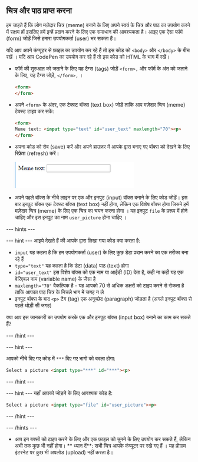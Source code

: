 ## चित्र और पाठ प्राप्त करना

हम चाहते हैं कि लोग मज़ेदार चित्र (meme) बनाने के लिए अपने स्वयं के चित्र और पाठ का उपयोग करने में सक्षम हों इसलिए हमें इन्हें प्रदान करने के लिए एक समाधान की आवश्यकता है। आइए एक ऐसा फॉर्म (form) जोड़ें जिसे हमारा उपयोगकर्ता (user) भर सकता हैं।

यदि आप अपने कंप्यूटर से फ़ाइल का उपयोग कर रहे हैं तो इस कोड को `<body>` और `</body>` के बीच रखें । यदि आप CodePen का उपयोग कर रहे हैं तो इस कोड को HTML के भाग में रखें।

- फॉर्म की शुरुआत को जताने के लिए यह टैग्स (tags) जोड़ें `<form>,` और फॉर्म के अंत को जताने के लिए, यह टैग्स जोड़ें, `</form>,` ।

    ```html
    <form>
    </form>
    ```

- अपने `<form>` के अंदर, एक टेक्स्ट बॉक्स (text box) जोड़ें ताकि आप मज़ेदार चित्र (meme) टेक्स्ट टाइप कर सकें:

  ```html
  <form>
  Meme text: <input type="text" id="user_text" maxlength="70"><p>
  </form>
  ```

- अपना कोड को सेव (save) करें और अपने ब्राउज़र में आपके द्वारा बनाए गए बॉक्स को देखने के लिए रिफ्रेश (refresh) करें।

    ![पहला बॉक्स](images/first-box.png)

- अपने पहले बॉक्स के नीचे लाइन पर एक और इनपुट (input) बॉक्स बनाने के लिए कोड जोड़ें। इस बार इनपुट बॉक्स एक टेक्स्ट बॉक्स (text box) नहीं होगा, लेकिन एक विशेष बॉक्स होगा जिसमे हमें मज़ेदार चित्र (meme) के लिए एक चित्र का चयन करना होगा । यह इनपुट `file` के प्ररूप में होने चाहिए और इस इनपुट का नाम `user_picture` होना चाहिए ।

--- hints ---

--- hint --- आइये देखते हैं की आपके द्वारा लिखा गया कोड क्या करता है:

  * `input` यह कहता है कि हम उपयोगकर्ता (user) के लिए कुछ डेटा प्रदान करने का एक तरीका बना रहे हैं
  * `type="text"` यह कहता है कि डेटा (data) पाठ (text) होगा
  * `id="user_text"` इस विशेष बॉक्स को एक नाम या आईडी (ID) देता है, कही ना कही यह एक वेरिएबल नाम (variable name) के जैसा है
  * `maxlength="70"` वैकल्पिक है - यह आपको 70 से अधिक अक्षरों को टाइप करने से रोकता है ताकि आपका पाठ चित्र के निचले भाग में जगह न ले
  * इनपुट बॉक्स के बाद `<p>` टैग (tag) एक अनुच्छेद (paragraph) जोड़ता है (अगले इनपुट बॉक्स से पहले थोड़ी सी जगह)

क्या आप इस जानकारी का उपयोग करके एक और इनपुट बॉक्स (input box) बनाने का काम कर सकते हैं?

--- /hint ---

--- hint ---

आपको नीचे दिए गए कोड में `***` दिए गए भागो को बदला होगा:

```html
Select a picture <input type="***" id="***"><p>
```

--- /hint ---

--- hint --- यहाँ आपको जोड़ने के लिए आवश्यक कोड है:

```html
Select a picture <input type="file" id="user_picture"><p>
```
--- /hint ---

--- /hints ---

- आप इन बक्सों को टाइप करने के लिए और एक फ़ाइल को चुनने के लिए उपयोग कर सकते हैं, लेकिन अभी तक कुछ भी नहीं होगा। ** ध्यान दें**: सभी चित्र आपके कंप्यूटर पर रखे गए हैं । यह प्रोग्राम इंटरनेट पर कुछ भी अपलोड (upload) नहीं करता है।
